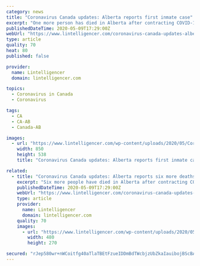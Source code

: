 ```yaml
---
category: news
title: "Coronavirus Canada updates: Alberta reports first inmate case"
excerpt: "One more person has died in Alberta after contracting COVID-19, increasing the province’s death toll to 115, according to chief medical officer of health Dr. Deena Hinshaw. The recent victim was a woman in her 80s,"
publishedDateTime: 2020-05-09T17:29:00Z
webUrl: "https://www.lintelligencer.com/coronavirus-canada-updates-alberta-reports-first-inmate-case-3513-2020/"
type: article
quality: 70
heat: 80
published: false

provider:
  name: Lintelligencer
  domain: lintelligencer.com

topics:
  - Coronavirus in Canada
  - Coronavirus

tags:
  - CA
  - CA-AB
  - Canada-AB

images:
  - url: "https://www.lintelligencer.com/wp-content/uploads/2020/05/Coronavirus-Canada-updates-Alberta-reports-first-inmate-case.jpg"
    width: 850
    height: 538
    title: "Coronavirus Canada updates: Alberta reports first inmate case"

related:
  - title: "Coronavirus Canada updates: Alberta reports six more deaths"
    excerpt: "Six more people have died in Alberta after contracting COVID-19, increasing the province’s death toll to 112, according to chief medical officer of health Dr. Deena Hinshaw. On Wednesday, it was also announced that another death has been linked to the Cargill meat processing plant in High River."
    publishedDateTime: 2020-05-09T17:29:00Z
    webUrl: "https://www.lintelligencer.com/coronavirus-canada-updates-alberta-reports-six-more-deaths-3507-2020/"
    type: article
    provider:
      name: Lintelligencer
      domain: lintelligencer.com
    quality: 70
    images:
      - url: "https://www.lintelligencer.com/wp-content/uploads/2020/05/Coronavirus-Canada-updates-Alberta-reports-six-more-deaths.jpg"
        width: 480
        height: 270

secured: "rJep580wr+nWCoitfg40aTlaTBEtFzueIDDmBdTWcbjzUbZkaIauibojBScBAmVAmgfU5mg699lfT6BcrZjtY4HocLrKXDjLCw4LbaXRGTlue6iDNjFdkfAsqenntmkJguUS2+iFNodS/j08JCUFpBDdlfdeI//KKuqRfpXcHJKT7D7MwMz/TfkOQDr+m6nAC+1Ek9JVRlCopQhiGzx3mLQVa4nRLecqONnKZp2NZS0lbcYD4ozhC+8TC+rZAduiKwMBhttOHh+RZX0DWI/Vit1Tf0UID4sZQzMSTKs34Yt5DBrIv+fWMBAxhSw3TWb+UMtThlcD8DG5HPdM1NYFl0l32HYNOCtvy5KKG7USZJnF8xGr9V6f02ohgDyh4Vy6UUUNY2VVlK3stE9vjIw4MJugtCx7Que4wa9sh3brjV3E3l74VOIyAZONimtxdan5b7WEGmHuVA8HH5pMUI7oWGqk9IJ/0GB4wo+Mi+cXbWc=;pm9R2QrsGtTPYvINQh/R9g=="
---
```


